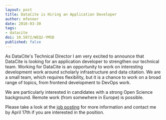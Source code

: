 ```yaml
---
layout: post
title: DataCite is Hiring an Application Developer
author: mfenner
date: 2016-03-30
tags:
- datacite
doi: 10.5072/WEQ2-YM5D
published: false
---
```

As DataCite's Technical Director I am very excited to announce that DataCite is looking for an application developer to strengthen our technical team. Working for DataCite is an opportunity to work on interesting development work around scholarly infrastructure and data citation. We are a small team, which requires flexibility, but it is a chance to work on a broad range of topics, from frontend development to DevOps work.

We are particularly interested in candidates with a strong Open Science background. Remote work (from somewhere in Europe) is possible.

Please take a look at the [job posting](https://www.datacite.org/about-datacite/job-opportunities) for more information and contact me by April 17th if you are interested in the position.
